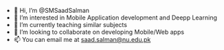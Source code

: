 - 👋 Hi, I’m @SMSaadSalman
- 👀 I’m interested in Mobile Application development and Deepp Learning
- 🌱 I’m currently teaching similar subjects
- 💞️ I’m looking to collaborate on developing Mobile/Web apps
- 📫 You can email me at saad.salman@nu.edu.pk
